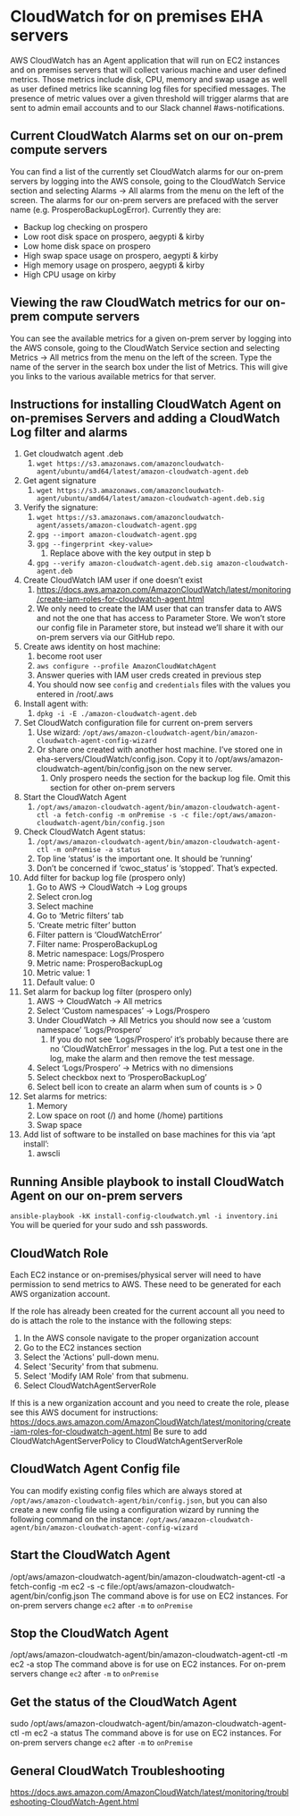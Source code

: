 # CloudWatch for on premises EHA servers
AWS CloudWatch has an Agent application that will run on EC2 instances and on premises servers that will collect various machine and user defined metrics.  Those metrics include disk, CPU, memory and swap usage as well as user defined metrics like scanning log files for specified messages. The presence of metric values over a given threshold will trigger alarms that are sent to admin email accounts and to our Slack channel #aws-notifications.

## Current CloudWatch Alarms set on our on-prem compute servers
You can find a list of the currently set CloudWatch alarms for our on-prem servers by logging into the AWS console, going to the CloudWatch Service section and selecting Alarms -> All alarms from the menu on the left of the screen.  The alarms for our on-prem servers are prefaced with the server name (e.g. ProsperoBackupLogError).  Currently they are:
- Backup log checking on prospero
- Low root disk space on prospero, aegypti & kirby
- Low home disk space on prospero
- High swap space usage on prospero, aegypti & kirby
- High memory usage on prospero, aegypti & kirby
- High CPU usage on kirby

## Viewing the raw CloudWatch metrics for our on-prem compute servers
You can see the available metrics for a given on-prem server by logging into the AWS console, going to the CloudWatch Service section and selecting Metrics -> All metrics from the menu on the left of the screen.  Type the name of the server in the search box under the list of Metrics.  This will give you links to the various available metrics for that server.

## Instructions for installing CloudWatch Agent on on-premises Servers and adding a CloudWatch Log filter and alarms

1. Get cloudwatch agent .deb
   1. `wget https://s3.amazonaws.com/amazoncloudwatch-agent/ubuntu/amd64/latest/amazon-cloudwatch-agent.deb`
1. Get agent signature
   1. `wget https://s3.amazonaws.com/amazoncloudwatch-agent/ubuntu/amd64/latest/amazon-cloudwatch-agent.deb.sig`
1. Verify the signature:
   1. `wget https://s3.amazonaws.com/amazoncloudwatch-agent/assets/amazon-cloudwatch-agent.gpg`
   1. `gpg --import amazon-cloudwatch-agent.gpg`
   1. `gpg --fingerprint <key-value>`
      1. Replace <key-value> above with the key output in step b
   1. `gpg --verify amazon-cloudwatch-agent.deb.sig amazon-cloudwatch-agent.deb`
1. Create CloudWatch IAM user if one doesn’t exist
   1. https://docs.aws.amazon.com/AmazonCloudWatch/latest/monitoring/create-iam-roles-for-cloudwatch-agent.html
   1. We only need to create the IAM user that can transfer data to AWS and not the one that has access to Parameter Store.  We won’t store our config file in Parameter store, but instead we’ll share it with our on-prem servers via our GitHub repo.
1. Create aws identity on host machine:
   1. become root user
   1. `aws configure --profile AmazonCloudWatchAgent`
   1. Answer queries with IAM user creds created in previous step
   1. You should now see `config` and `credentials` files with the values you entered in /root/.aws
1. Install agent with:
   1. `dpkg -i -E ./amazon-cloudwatch-agent.deb`
1. Set CloudWatch configuration file for current on-prem servers
   1. Use wizard:  `/opt/aws/amazon-cloudwatch-agent/bin/amazon-cloudwatch-agent-config-wizard`
   1. Or share one created with another host machine.  I’ve stored one in eha-servers/CloudWatch/config.json.  Copy it to /opt/aws/amazon-cloudwatch-agent/bin/config.json on the new server.
      1. Only prospero needs the section for the backup log file.  Omit this section for other on-prem servers
1. Start the CloudWatch Agent
   1. `/opt/aws/amazon-cloudwatch-agent/bin/amazon-cloudwatch-agent-ctl -a fetch-config -m onPremise -s -c file:/opt/aws/amazon-cloudwatch-agent/bin/config.json`
1. Check CloudWatch Agent status:
   1. `/opt/aws/amazon-cloudwatch-agent/bin/amazon-cloudwatch-agent-ctl -m onPremise -a status`
   1. Top line ‘status’ is the important one.  It should be ‘running’
   1. Don’t be concerned if ‘cwoc_status’ is ‘stopped’.  That’s expected.
1. Add filter for backup log file (prospero only)
   1. Go to AWS -> CloudWatch -> Log groups
   1. Select cron.log
   1. Select machine
   1. Go to ‘Metric filters’ tab
   1. ‘Create metric filter’ button
   1. Filter pattern is ‘CloudWatchError’
   1. Filter name: ProsperoBackupLog
   1. Metric namespace: Logs/Prospero
   1. Metric name: ProsperoBackupLog
   1. Metric value: 1
   1. Default value: 0
1. Set alarm for backup log filter (prospero only)
   1. AWS -> CloudWatch -> All metrics
   1. Select ‘Custom namespaces’ -> Logs/Prospero
   1. Under CloudWatch -> All Metrics you should now see a ‘custom namespace’ ‘Logs/Prospero’
      1. If you do not see ‘Logs/Prospero’ it’s probably because there are no ‘CloudWatchError’ messages in the log.  Put a test one in the log, make the alarm and then remove the test message.
   1. Select ‘Logs/Prospero’ -> Metrics with no dimensions
   1. Select checkbox next to ‘ProsperoBackupLog’
   1. Select bell icon to create an alarm when sum of counts is > 0
1. Set alarms for metrics:
   1. Memory
   1. Low space on root (/) and home (/home) partitions
   1. Swap space
1. Add list of software to be installed on base machines for this via ‘apt install’:
   1. awscli

## Running Ansible playbook to install CloudWatch Agent on our on-prem servers

`ansible-playbook -kK install-config-cloudwatch.yml -i inventory.ini`
You will be queried for your sudo and ssh passwords.

## CloudWatch Role
Each EC2 instance or on-premises/physical server will need to have permission to send metrics to AWS.  These need to be generated for each AWS organization account.

If the role has already been created for the current account all you need to do is attach the role to the instance with the following steps:
1. In the AWS console navigate to the proper organization account
1. Go to the EC2 instances section
1. Select the 'Actions' pull-down menu.
1. Select 'Security' from that submenu.
1. Select 'Modify IAM Role' from that submenu.
1. Select CloudWatchAgentServerRole

If this is a new organization account and you need to create the role, please see this AWS document for instructions:
https://docs.aws.amazon.com/AmazonCloudWatch/latest/monitoring/create-iam-roles-for-cloudwatch-agent.html
Be sure to add CloudWatchAgentServerPolicy to CloudWatchAgentServerRole

## CloudWatch Agent Config file
You can modify existing config files which are always stored at `/opt/aws/amazon-cloudwatch-agent/bin/config.json`, but you can also create a new config file using a configuration wizard by running the following command on the instance: `/opt/aws/amazon-cloudwatch-agent/bin/amazon-cloudwatch-agent-config-wizard`

## Start the CloudWatch Agent
/opt/aws/amazon-cloudwatch-agent/bin/amazon-cloudwatch-agent-ctl -a fetch-config -m ec2 -s -c file:/opt/aws/amazon-cloudwatch-agent/bin/config.json
The command above is for use on EC2 instances.  For on-prem servers change `ec2` after `-m` to `onPremise`

## Stop the CloudWatch Agent
/opt/aws/amazon-cloudwatch-agent/bin/amazon-cloudwatch-agent-ctl -m ec2 -a stop
The command above is for use on EC2 instances.  For on-prem servers change `ec2` after `-m` to `onPremise`

## Get the status of the CloudWatch Agent
sudo /opt/aws/amazon-cloudwatch-agent/bin/amazon-cloudwatch-agent-ctl -m ec2 -a status
The command above is for use on EC2 instances.  For on-prem servers change `ec2` after `-m` to `onPremise`

## General CloudWatch Troubleshooting
https://docs.aws.amazon.com/AmazonCloudWatch/latest/monitoring/troubleshooting-CloudWatch-Agent.html

